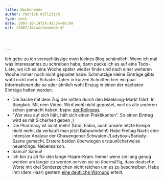 ```yaml
---
title: Wochenende
author: Patrick Kollitsch
type: post
date: 2007-10-14T14:43:34+00:00
url: /2007/10/wochenende-4/




---
```

Ich gebe zu ich vernachlässige mein kleines Blog schändlich. Wenn ich mal was Interessantes zu schreiben habe, dann packe ich es auf eine Todo-Liste, wo ich es eine Woche später wieder finde und nach einer weiteren Woche immer noch nicht gepostet habe. Schmutzige kleine Einträge gibts wohl nicht mehr. Schade. Daher in kurzen Schnitten hier ein paar Informationen die so oder ähnlich wohl Einzug in einen der nächsten Einträge halten werden.

  * Die Sache mit dem Zug der mitten durch den Maeklong-Markt fährt. In Bangkok. Mit nem Video. Wird wohl nicht gepostet, weil es alle anderen schon gemacht haben, bspw. [der Rollmops][1].
  * "Wer was auf sich hält, hält sich einen Praktikanten". So einen Eintrag wird es mit Sicherheit geben ;)
  * Die Pharmacy ist nicht mehr! (Und, Fabio, auch unsere letzte Kneipe nicht mehr, da verkauft man jetzt Babywindeln!) Habe Freitag Nacht eine intensive Analyse der Chawengener Schwulen-/Ladyboy-/Barlady-Szene gemacht. Erstere beiden überwiegen erstaunlicherweise neuerdings. Nebensaison.
  * Samui? Samui!
  * Ich bin zu alt für den lange-Haare-Kram. Immer wenn sie lang genug werden um länger zu werden nerven sie so übermä?ig, dass deutsche Worte mit drei Sonderzeichen nicht reichen um es zu beschreiben. Habe ihm (dem Haar) gestern <a href="1409">eine deutliche Warnung</a> erteilt.

 [1]: http://rollmops.wordpress.com/2007/10/04/maeklong-railway-market-bkk/